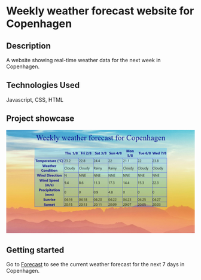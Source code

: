 # Weekly weather forecast website for Copenhagen
## Description
A website showing real-time weather data for the next week in Copenhagen.

## Technologies Used
Javascript, CSS, HTML

## Project showcase
![Weather_Forecast_Picture](images/Forecast_Picture.png)

## Getting started
Go to [Forecast](https://lucashoffschmidt.github.io/Weatherforecast-Copenhagen/) to see the current weather forecast for the next 7 days in Copenhagen. 
